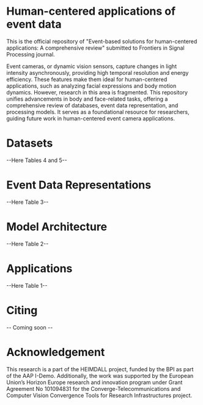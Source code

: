 # Human-centered applications of event data 

This is the official repository of "Event-based solutions for human-centered applications: A comprehensive review" submitted to Frontiers in Signal Processing journal.

Event cameras, or dynamic vision sensors, capture changes in light intensity asynchronously, providing high temporal resolution and energy efficiency. These features make them ideal for human-centered applications, such as analyzing facial expressions and body motion dynamics. However, research in this area is fragmented. This repository unifies advancements in body and face-related tasks, offering a comprehensive review of databases, event data representation, and processing models. It serves as a foundational resource for researchers, guiding future work in human-centered event camera applications.

# Datasets

--Here Tables 4 and 5--

# Event Data Representations

--Here Table 3--

# Model Architecture

--Here Table 2--

# Applications

--Here Table 1--

# Citing

-- Coming soon --

# Acknowledgement

This research is a part of the HEIMDALL project, funded by the BPI as part of the AAP I-Demo. Additionally, the work was supported by the European Union’s Horizon Europe research and innovation program under Grant Agreement No 101094831 for the Converge-Telecommunications and Computer Vision Convergence Tools for Research Infrastructures project.
